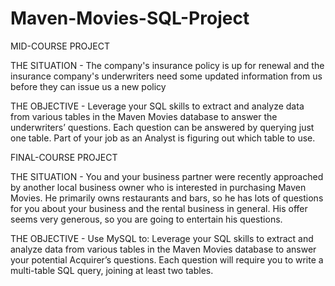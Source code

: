 # Maven-Movies-SQL-Project

MID-COURSE PROJECT

THE SITUATION - The company's insurance policy is up for renewal and the insurance company's underwriters need some updated information from us before they can issue us a new policy

THE OBJECTIVE - Leverage your SQL skills to extract and analyze data from various tables in the Maven Movies database to answer the underwriters’ questions. Each question can be answered by querying just one table. Part of your job as an Analyst is figuring out which table to use.

FINAL-COURSE PROJECT

THE SITUATION - You and your business partner were recently approached by another local business owner who is interested in purchasing Maven Movies. He primarily owns restaurants and bars, so he has lots of questions for you about your business and the rental business in general. His offer seems very generous, so you are going to entertain his questions.

THE OBJECTIVE - Use MySQL to:
Leverage your SQL skills to extract and analyze data from various tables in the Maven Movies database to answer your potential Acquirer’s questions. Each question will require you to write a multi-table SQL query, joining at least two tables.
